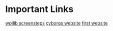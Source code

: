 # Important Links
[wpilib screensteps](https://wpilib.screenstepslive.com/s/4485)
[cyborgs website](https://www.cyborgs3335.org/)
[first website](https://www.firstinspires.org/robotics/frc)
